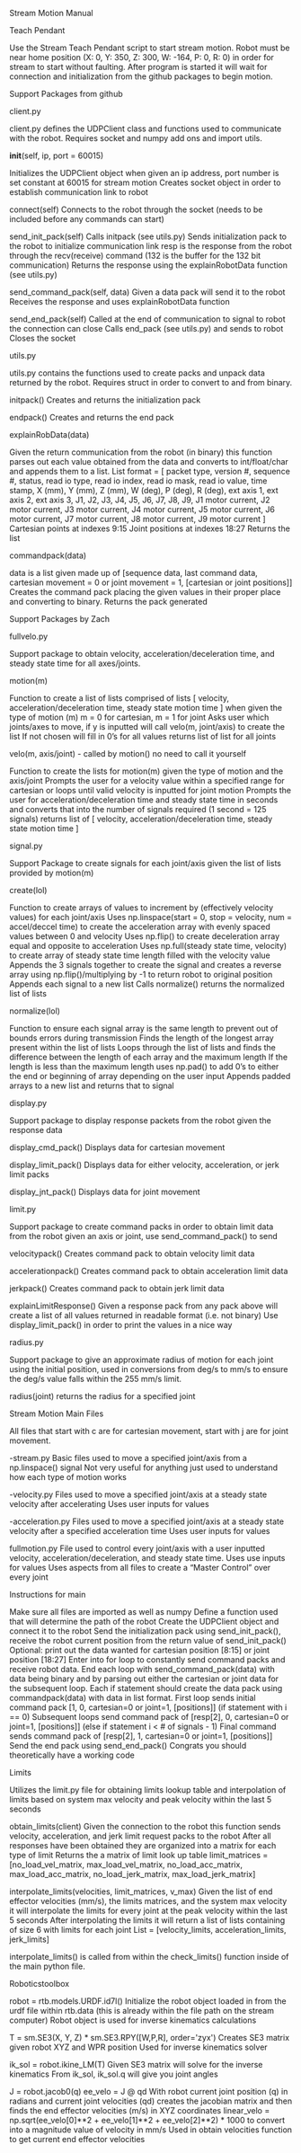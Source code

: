 Stream Motion Manual

Teach Pendant

Use the Stream Teach Pendant script to start stream motion. Robot must be near home position (X: 0, Y: 350, Z: 300, W: -164, P: 0, R: 0) in order for stream to start without faulting. After program is started it will wait for connection and initialization from the github packages to begin motion. 

Support Packages from github

client.py

client.py defines the UDPClient class and functions used to communicate with the robot. Requires socket and numpy add ons and import utils.

__init__(self, ip, port = 60015)

Initializes the UDPClient object when given an ip address, port number is set constant at 60015 for stream motion
Creates socket object in order to establish communication link to robot

connect(self)
Connects to the robot through the socket (needs to be included before any commands can start)

send_init_pack(self)
Calls initpack (see utils.py)
Sends initialization pack to the robot to initialize communication link
resp is the response from the robot through the recv(receive) command (132 is the buffer for the 132 bit communication)
Returns the response using the explainRobotData function (see utils.py)

send_command_pack(self, data)
Given a data pack will send it to the robot
Receives the response and uses explainRobotData function 

send_end_pack(self)
Called at the end of communication to signal to robot the connection can close
Calls end_pack (see utils.py) and sends to robot
Closes the socket

utils.py

utils.py contains the functions used to create packs and unpack data returned by the robot. Requires struct in order to convert to and from binary.

initpack()
Creates and returns the initialization pack 

endpack()
Creates and returns the end pack

explainRobData(data)

Given the return communication from the robot (in binary) this function parses out each value obtained from the data and converts to int/float/char and appends them to a list.
List format = [ packet type, version #, sequence #, status, read io type, read io index, read io mask, read io value, time stamp, X (mm), Y (mm), Z (mm), W (deg), P (deg), R (deg), ext axis 1, ext axis 2, ext axis 3, J1, J2, J3, J4, J5, J6, J7, J8, J9, J1 motor current, J2 motor current, J3 motor current, J4 motor current, J5 motor current, J6 motor current, J7 motor current, J8 motor current, J9 motor current ] 
Cartesian points at indexes 9:15
Joint positions at indexes 18:27
Returns the list

commandpack(data)

data is a list given made up of [sequence data, last command data, cartesian movement = 0 or joint movement = 1, [cartesian or joint positions]]
Creates the command pack placing the given values in their proper place and converting to binary.
Returns the pack generated

Support Packages by Zach

fullvelo.py

Support package to obtain velocity, acceleration/deceleration time, and steady state time for all axes/joints.

motion(m)

Function to create a list of lists comprised of lists [ velocity, acceleration/deceleration time, steady state motion time ] when given the type of motion (m)
m = 0 for cartesian, m = 1 for joint
Asks user which joints/axes to move, if y is inputted will call velo(m, joint/axis) to create the list
If not chosen will fill in 0’s for all values
returns list of list for all joints
	
velo(m, axis/joint) - called by motion() no need to call it yourself

Function to create the lists for motion(m) given the type of motion and the axis/joint
Prompts the user for a velocity value within a specified range for cartesian or loops until valid velocity is inputted for joint motion
Prompts the user for acceleration/deceleration time and steady state time in seconds and converts that into the number of signals required (1 second = 125 signals)
returns list of [ velocity, acceleration/deceleration time, steady state motion time ]

signal.py

Support Package to create signals for each joint/axis given the list of lists provided by motion(m)

create(lol)

Function to create arrays of values to increment by (effectively velocity values) for each joint/axis
Uses np.linspace(start = 0, stop = velocity, num = accel/deccel time) to create the acceleration array with evenly spaced values between 0 and velocity
Uses np.flip() to create deceleration array equal and opposite to acceleration
Uses np.full(steady state time, velocity) to create array of steady state time length filled with the velocity value
Appends the 3 signals together to create the signal and creates a reverse array using np.flip()/multiplying by -1 to return robot to original position
Appends each signal to a new list
Calls normalize() 
returns the normalized list of lists

normalize(lol)

Function to ensure each signal array is the same length to prevent out of bounds errors during transmission
Finds the length of the longest array present within the list of lists
Loops through the list of lists and finds the difference between the length of each array and the maximum length
If the length is less than the maximum length uses np.pad() to add 0’s to either the end or beginning of array depending on the user input
Appends padded arrays to a new list and returns that to signal

display.py

Support package to display response packets from the robot given the response data

display_cmd_pack()
Displays data for cartesian movement

display_limit_pack()
Displays data for either velocity, acceleration, or jerk limit packs

display_jnt_pack()
Displays data for joint movement


limit.py

Support package to create command packs in order to obtain limit data from the robot given an axis or joint, use send_command_pack() to send

velocitypack()
Creates command pack to obtain velocity limit data

accelerationpack()
Creates command pack to obtain acceleration limit data

jerkpack()
Creates command pack to obtain jerk limit data

explainLimitResponse()
Given a response pack from any pack above will create a list of all values returned in readable format (i.e. not binary)
Use display_limit_pack() in order to print the values in a nice way


radius.py

Support package to give an approximate radius of motion for each joint using the initial position, used in conversions from deg/s to mm/s to ensure the deg/s value falls within the 255 mm/s limit.

radius(joint)
returns the radius for a specified joint 

Stream Motion Main Files

All files that start with c are for cartesian movement, start with j are for joint movement.

-stream.py
Basic files used to move a specified joint/axis from a np.linspace() signal
Not very useful for anything just used to understand how each type of motion works


-velocity.py
Files used to move a specified joint/axis at a steady state velocity after accelerating
Uses user inputs for values

-acceleration.py
Files used to move a specified joint/axis at a steady state velocity after a specified acceleration time
Uses user inputs for values

fullmotion.py
File used to control every joint/axis with a user inputted velocity, acceleration/deceleration, and steady state time. 
Uses use inputs for values
Uses aspects from all files to create a “Master Control” over every joint

Instructions for main

Make sure all files are imported as well as numpy
Define a function used that will determine the path of the robot
Create the UDPClient object and connect it to the robot
Send the initialization pack using send_init_pack(), receive the robot current position from the return value of send_init_pack()
Optional: print out the data wanted for cartesian position [8:15] or joint position [18:27]
Enter into for loop to constantly send command packs and receive robot data. End each loop with send_command_pack(data) with data being binary and by parsing out either the cartesian or joint data for the subsequent loop. Each if statement should create the data pack using commandpack(data) with data in list format.
First loop sends initial command pack [1, 0, cartesian=0 or joint=1, [positions]] (if statement with i == 0)
Subsequent loops send command pack of [resp[2], 0, cartesian=0 or joint=1, [positions]] (else if statement i < # of signals - 1)
Final command sends command pack of [resp[2], 1, cartesian=0 or joint=1, [positions]]
Send the end pack using send_end_pack()
Congrats you should theoretically have a working code


Limits

Utilizes the limit.py file for obtaining limits lookup table and interpolation of limits based on system max velocity and peak velocity within the last 5 seconds

obtain_limits(client)
Given the connection to the robot this function sends velocity, acceleration, and jerk limit request packs to the robot
After all responses have been obtained they are organized into a matrix for each type of limit
Returns the a matrix of limit look up table
limit_matrices = [no_load_vel_matrix, max_load_vel_matrix, no_load_acc_matrix, max_load_acc_matrix, no_load_jerk_matrix, max_load_jerk_matrix]

interpolate_limits(velocities, limit_matrices, v_max)
Given the list of end effector velocities (mm/s), the limits matrices, and the system max velocity it will interpolate the limits for every joint at the peak velocity within the last 5 seconds
After interpolating the limits it will return a list of lists containing of size 6 with limits for each joint
List = [velocity_limits, acceleration_limits, jerk_limits]

interpolate_limits() is called from within the check_limits() function inside of the main python file.

Roboticstoolbox

robot = rtb.models.URDF.id7l()
Initialize the robot object loaded in from the urdf file within rtb.data (this is already within the file path on the stream computer) 
Robot object is used for inverse kinematics calculations

T = sm.SE3(X, Y, Z) * sm.SE3.RPY([W,P,R], order='zyx')
Creates SE3 matrix given robot XYZ and WPR position 
Used for inverse kinematics solver

ik_sol = robot.ikine_LM(T)
Given SE3 matrix will solve for the inverse kinematics
From ik_sol, ik_sol.q will give you joint angles

J = robot.jacob0(q)
ee_velo = J @ qd
With robot current joint position (q) in radians and current joint velocities (qd) creates the jacobian matrix and then finds the end effector velocities (m/s) in XYZ coordinates
linear_velo = np.sqrt(ee_velo[0]**2 + ee_velo[1]**2 + ee_velo[2]**2) * 1000 to convert into a magnitude value of velocity in mm/s
Used in obtain velocities function to get current end effector velocities
